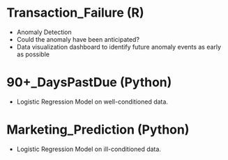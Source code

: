 # Transaction_Failure (R)
-	Anomaly Detection
-	Could the anomaly have been anticipated?
-	Data visualization dashboard to identify future anomaly events as early as possible

# 90+_DaysPastDue (Python)
-	Logistic Regression Model on well-conditioned data.

# Marketing_Prediction (Python)
-	Logistic Regression Model on ill-conditioned data.

